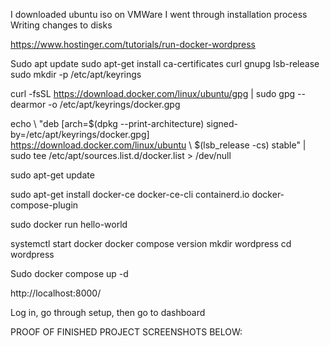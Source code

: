 I downloaded ubuntu iso on VMWare
I went through installation process
Writing changes to disks

https://www.hostinger.com/tutorials/run-docker-wordpress

Sudo apt update
sudo apt-get install ca-certificates curl gnupg lsb-release
sudo mkdir -p /etc/apt/keyrings

curl -fsSL https://download.docker.com/linux/ubuntu/gpg | sudo gpg --dearmor -o /etc/apt/keyrings/docker.gpg

echo \ "deb [arch=$(dpkg --print-architecture) signed-by=/etc/apt/keyrings/docker.gpg] https://download.docker.com/linux/ubuntu \ $(lsb_release -cs) stable" | sudo tee /etc/apt/sources.list.d/docker.list > /dev/null

sudo apt-get update

sudo apt-get install docker-ce docker-ce-cli containerd.io docker-compose-plugin

sudo docker run hello-world

systemctl start docker
docker compose version
mkdir wordpress
cd wordpress

Sudo docker compose up -d

http://localhost:8000/

Log in, go through setup, then go to dashboard

 

PROOF OF FINISHED PROJECT SCREENSHOTS BELOW:
 
 

